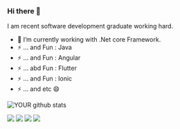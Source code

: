 <!--
**digalves/digalves** is a ✨ _special_ ✨ repository because its `README.md` (this file) appears on your GitHub profile. -->

### Hi there 👋
I am recent software development graduate working hard.
- 🔭 I’m currently working with .Net core Framework.
- ⚡ ... and Fun : Java
- ⚡ ... and Fun : Angular
- ⚡ ... abd Fun : Flutter
- ⚡ ... and Fun : Ionic
- ⚡ ... and etc 😄

![YOUR github stats](https://github-readme-stats.vercel.app/api?username=digalves)

[<img src="https://img.shields.io/badge/twitter-%231DA1F2.svg?&style=for-the-badge&logo=twitter&logoColor=white" />](https://twitter.com/diegoalves07) [<img src="https://img.shields.io/badge/linkedin-%230077B5.svg?&style=for-the-badge&logo=linkedin&logoColor=white" />](https://www.linkedin.com/in/diego-alves-27818948/) [<img src = "https://img.shields.io/badge/instagram-%23E4405F.svg?&style=for-the-badge&logo=instagram&logoColor=white">](https://www.instagram.com/diego_alves.7/) [<img src = "https://img.shields.io/badge/facebook-%231877F2.svg?&style=for-the-badge&logo=facebook&logoColor=white">](https://www.facebook.com/Dial07)
